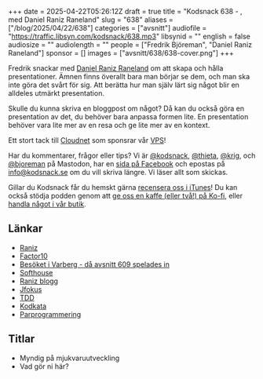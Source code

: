 +++
date = 2025-04-22T05:26:12Z
draft = true
title = "Kodsnack 638 - , med Daniel Raniz Raneland"
slug = "638"
aliases = ["/blog/2025/04/22/638"]
categories = ["avsnitt"]
audiofile = "https://traffic.libsyn.com/kodsnack/638.mp3"
libsynid = ""
english = false
audiosize = ""
audiolength = ""
people = ["Fredrik Björeman", "Daniel Raniz Raneland"]
sponsor = []
images = ["avsnitt/638/638-cover.png"]
+++

Fredrik snackar med [Daniel Raniz Raneland](https://raniz.blog/about/) om att skapa och hålla presentationer. Ämnen finns överallt bara man börjar se dem, och man ska inte göra det svårt för sig. Att berätta hur man själv lärt sig något blir en alldeles utmärkt presentation.

Skulle du kunna skriva en bloggpost om något? Då kan du också göra en presentation av det, du behöver bara anpassa formen lite. En presentation behöver vara lite mer av en resa och ge lite mer av en kontext.

Ett stort tack till [Cloudnet](https://www.cloudnet.se) som sponsrar vår [VPS](https://en.wikipedia.org/wiki/Virtual_private_server)!

Har du kommentarer, frågor eller tips? Vi är [@kodsnack](https://social.podsnack.se/@kodsnack), [@thieta](https://6510.nu/@thieta), [@krig](https://6510.nu/@krig), och [@bjoreman](https://toot.cafe/@bjoreman) på Mastodon, har en [sida på Facebook](https://www.facebook.com/) och epostas på [info@kodsnack.se](mailto:info@kodsnack.se) om du vill skriva längre. Vi läser allt som skickas.

Gillar du Kodsnack får du hemskt gärna [recensera oss i iTunes](https://itunes.apple.com/se/podcast/kodsnack/id561631498?l=en)! Du kan också stödja podden genom att <a href="https://ko-fi.com/kodsnack" rel="payment">ge oss en kaffe (eller två!) på Ko-fi</a>, eller [handla något i vår butik](https://shop.spreadshirt.se/kodsnack/).

## Länkar
* [Raniz](https://raniz.blog/about/)
* [Factor10](https://factor10.com/)
* [Besöket i Varberg - då avsnitt 609 spelades in](https://kodsnack.se/609/)
* [Softhouse](https://www.softhouse.se/)
* [Raniz blogg](https://raniz.blog/)
* [Jfokus](https://www.jfokus.se/)
* [TDD](https://en.wikipedia.org/wiki/Test-driven_development)
* [Kodkata](http://codekata.com/)
* [Parprogrammering](https://en.wikipedia.org/wiki/Pair_programming)

## Titlar
* Myndig på mjukvaruutveckling
* Vad gör ni här?